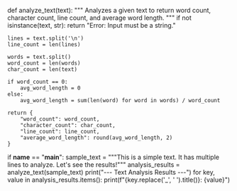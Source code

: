 def analyze_text(text):
    """
    Analyzes a given text to return word count, character count, line count, and average word length.
    """
    if not isinstance(text, str):
        return "Error: Input must be a string."

    lines = text.split('\n')
    line_count = len(lines)
    
    words = text.split()
    word_count = len(words)
    char_count = len(text)
    
    if word_count == 0:
        avg_word_length = 0
    else:
        avg_word_length = sum(len(word) for word in words) / word_count
        
    return {
        "word_count": word_count,
        "character_count": char_count,
        "line_count": line_count,
        "average_word_length": round(avg_word_length, 2)
    }

if __name__ == "__main__":
    sample_text = """This is a simple text.
It has multiple lines to analyze.
Let's see the results!"""
    analysis_results = analyze_text(sample_text)
    print("--- Text Analysis Results ---")
    for key, value in analysis_results.items():
        print(f"{key.replace('_', ' ').title()}: {value}")
